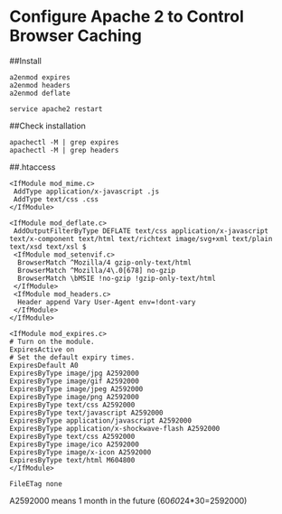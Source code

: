 Configure Apache 2 to Control Browser Caching
===

##Install

	a2enmod expires
	a2enmod headers
    a2enmod deflate

    service apache2 restart

##Check installation 

	apachectl -M | grep expires
	apachectl -M | grep headers

##.htaccess

```
<IfModule mod_mime.c>
 AddType application/x-javascript .js
 AddType text/css .css
</IfModule>

<IfModule mod_deflate.c>
 AddOutputFilterByType DEFLATE text/css application/x-javascript text/x-component text/html text/richtext image/svg+xml text/plain text/xsd text/xsl $
 <IfModule mod_setenvif.c>
  BrowserMatch ^Mozilla/4 gzip-only-text/html
  BrowserMatch ^Mozilla/4\.0[678] no-gzip
  BrowserMatch \bMSIE !no-gzip !gzip-only-text/html
 </IfModule>
 <IfModule mod_headers.c>
  Header append Vary User-Agent env=!dont-vary
 </IfModule>
</IfModule>

<IfModule mod_expires.c>
# Turn on the module.
ExpiresActive on
# Set the default expiry times.
ExpiresDefault A0
ExpiresByType image/jpg A2592000
ExpiresByType image/gif A2592000
ExpiresByType image/jpeg A2592000
ExpiresByType image/png A2592000
ExpiresByType text/css A2592000
ExpiresByType text/javascript A2592000
ExpiresByType application/javascript A2592000
ExpiresByType application/x-shockwave-flash A2592000
ExpiresByType text/css A2592000
ExpiresByType image/ico A2592000
ExpiresByType image/x-icon A2592000
ExpiresByType text/html M604800
</IfModule>

FileETag none

```


A2592000 means 1 month in the future (60*60*24*30=2592000)


